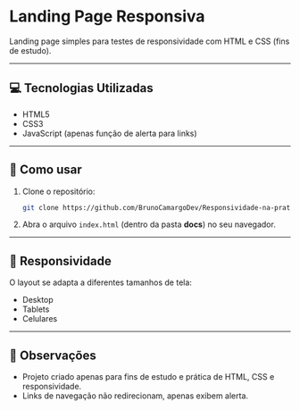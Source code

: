 # Landing Page Responsiva

Landing page simples para testes de responsividade com HTML e CSS (fins de estudo).

---

## 💻 Tecnologias Utilizadas
- HTML5  
- CSS3 
- JavaScript (apenas função de alerta para links)

---

## 🚀 Como usar
1. Clone o repositório:
   ```bash
   git clone https://github.com/BrunoCamargoDev/Responsividade-na-pratica.git
   ```
2. Abra o arquivo `index.html` (dentro da pasta **docs**) no seu navegador.

---

## 📱 Responsividade
O layout se adapta a diferentes tamanhos de tela:
- Desktop
- Tablets
- Celulares

---

## 📝 Observações
- Projeto criado apenas para fins de estudo e prática de HTML, CSS e responsividade.
- Links de navegação não redirecionam, apenas exibem alerta.
